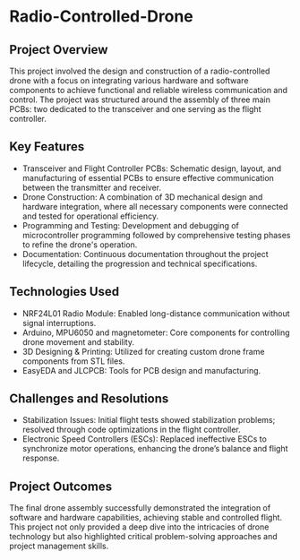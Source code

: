 # Radio-Controlled-Drone

## Project Overview
This project involved the design and construction of a radio-controlled drone with a focus on integrating various hardware and software components to achieve functional and reliable wireless communication and control. The project was structured around the assembly of three main PCBs: two dedicated to the transceiver and one serving as the flight controller.

## Key Features
* Transceiver and Flight Controller PCBs: Schematic design, layout, and manufacturing of essential PCBs to ensure effective communication between the transmitter and receiver.
* Drone Construction: A combination of 3D mechanical design and hardware integration, where all necessary components were connected and tested for operational efficiency.
* Programming and Testing: Development and debugging of microcontroller programming followed by comprehensive testing phases to refine the drone's operation.
* Documentation: Continuous documentation throughout the project lifecycle, detailing the progression and technical specifications.

## Technologies Used
* NRF24L01 Radio Module: Enabled long-distance communication without signal interruptions.
* Arduino, MPU6050 and magnetometer: Core components for controlling drone movement and stability.
* 3D Designing & Printing: Utilized for creating custom drone frame components from STL files.
* EasyEDA and JLCPCB: Tools for PCB design and manufacturing.

## Challenges and Resolutions
* Stabilization Issues: Initial flight tests showed stabilization problems; resolved through code optimizations in the flight controller.
* Electronic Speed Controllers (ESCs): Replaced ineffective ESCs to synchronize motor operations, enhancing the drone’s balance and flight response.

## Project Outcomes
The final drone assembly successfully demonstrated the integration of software and hardware capabilities, achieving stable and controlled flight. This project not only provided a deep dive into the intricacies of drone technology but also highlighted critical problem-solving approaches and project management skills.
